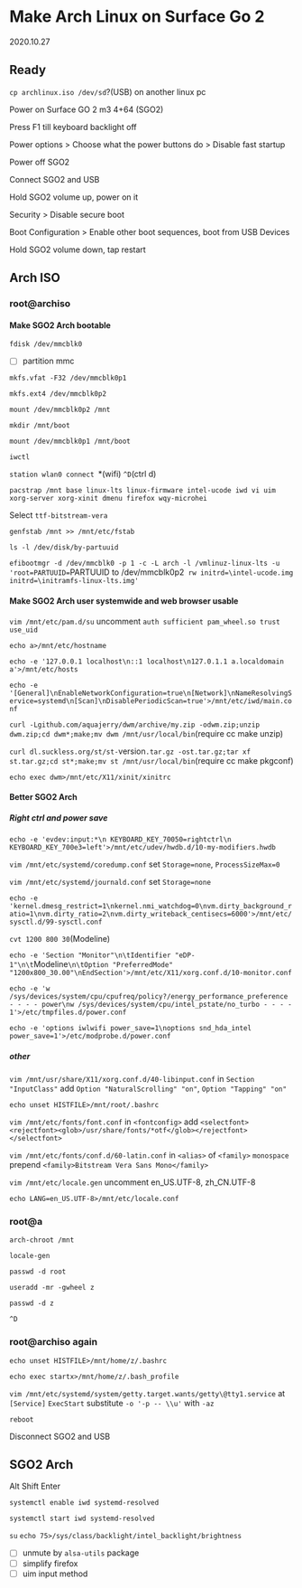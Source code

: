 # Make Arch Linux on Surface Go 2
2020.10.27


## Ready

`cp archlinux.iso /dev/sd`?(USB) on another linux pc

Power on Surface GO 2 m3 4+64 (SGO2)

Press F1 till keyboard backlight off

Power options > Choose what the power buttons do > Disable fast startup

Power off SGO2

Connect SGO2 and USB

Hold SGO2 volume up, power on it

Security > Disable secure boot

Boot Configuration > Enable other boot sequences, boot from USB Devices

Hold SGO2 volume down, tap restart


## Arch ISO


### root@archiso


#### Make SGO2 Arch bootable

`fdisk /dev/mmcblk0`

- [ ] partition mmc

`mkfs.vfat -F32 /dev/mmcblk0p1`

`mkfs.ext4 /dev/mmcblk0p2`

`mount /dev/mmcblk0p2 /mnt`

`mkdir /mnt/boot`

`mount /dev/mmcblk0p1 /mnt/boot`

`iwctl`

`station wlan0 connect `*(wifi) `^D`(ctrl d)

`pacstrap /mnt base linux-lts linux-firmware intel-ucode iwd vi uim xorg-server xorg-xinit dmenu firefox wqy-microhei`

Select `ttf-bitstream-vera`

`genfstab /mnt >> /mnt/etc/fstab`

`ls -l /dev/disk/by-partuuid`

`efibootmgr -d /dev/mmcblk0 -p 1 -c -L arch -l /vmlinuz-linux-lts -u 'root=PARTUUID=`PARTUUID to /dev/mmcblk0p2` rw initrd=\intel-ucode.img initrd=\initramfs-linux-lts.img'`


#### Make SGO2 Arch user systemwide and web browser usable

`vim /mnt/etc/pam.d/su` uncomment `auth sufficient pam_wheel.so trust use_uid`

`echo a>/mnt/etc/hostname`

`echo -e '127.0.0.1 localhost\n::1 localhost\n127.0.1.1 a.localdomain a'>/mnt/etc/hosts`

`echo -e '[General]\nEnableNetworkConfiguration=true\n[Network]\nNameResolvingService=systemd\n[Scan]\nDisablePeriodicScan=true'>/mnt/etc/iwd/main.conf`

`curl -Lgithub.com/aquajerry/dwm/archive/my.zip -odwm.zip;unzip dwm.zip;cd dwm*;make;mv dwm /mnt/usr/local/bin`(require cc make unzip)

`curl dl.suckless.org/st/st-`version`.tar.gz -ost.tar.gz;tar xf st.tar.gz;cd st*;make;mv st /mnt/usr/local/bin`(require cc make pkgconf)

`echo exec dwm>/mnt/etc/X11/xinit/xinitrc`


#### Better SGO2 Arch


##### Right ctrl and power save

`echo -e 'evdev:input:*\n KEYBOARD_KEY_70050=rightctrl\n KEYBOARD_KEY_700e3=left'>/mnt/etc/udev/hwdb.d/10-my-modifiers.hwdb`

`vim /mnt/etc/systemd/coredump.conf` set `Storage=none`, `ProcessSizeMax=0`

`vim /mnt/etc/systemd/journald.conf` set `Storage=none`

`echo -e 'kernel.dmesg_restrict=1\nkernel.nmi_watchdog=0\nvm.dirty_background_ratio=1\nvm.dirty_ratio=2\nvm.dirty_writeback_centisecs=6000'>/mnt/etc/sysctl.d/99-sysctl.conf`

`cvt 1200 800 30`(Modeline)

`echo -e 'Section "Monitor"\n\tIdentifier "eDP-1"\n\t`Modeline`\n\tOption "PreferredMode" "1200x800_30.00"\nEndSection'>/mnt/etc/X11/xorg.conf.d/10-monitor.conf`

`echo -e 'w /sys/devices/system/cpu/cpufreq/policy?/energy_performance_preference - - - - power\nw /sys/devices/system/cpu/intel_pstate/no_turbo - - - - 1'>/etc/tmpfiles.d/power.conf`

`echo -e 'options iwlwifi power_save=1\noptions snd_hda_intel power_save=1'>/etc/modprobe.d/power.conf`


##### other

`vim /mnt/usr/share/X11/xorg.conf.d/40-libinput.conf` in `Section "InputClass"` add `Option "NaturalScrolling" "on"`, `Option "Tapping" "on"`

`echo unset HISTFILE>/mnt/root/.bashrc`

`vim /mnt/etc/fonts/font.conf` in `<fontconfig>` add `<selectfont><rejectfont><glob>/usr/share/fonts/*otf</glob></rejectfont></selectfont>`

`vim /mnt/etc/fonts/conf.d/60-latin.conf` in `<alias>` of `<family>` `monospace` prepend `<family>Bitstream Vera Sans Mono</family>`

`vim /mnt/etc/locale.gen` uncomment en_US.UTF-8, zh_CN.UTF-8

`echo LANG=en_US.UTF-8>/mnt/etc/locale.conf`


### root@a

`arch-chroot /mnt`

`locale-gen`

`passwd -d root`

`useradd -mr -gwheel z`

`passwd -d z`

`^D`


### root@archiso again

`echo unset HISTFILE>/mnt/home/z/.bashrc`

`echo exec startx>/mnt/home/z/.bash_profile`

`vim /mnt/etc/systemd/system/getty.target.wants/getty\@tty1.service` at `[Service]` `ExecStart` substitute `-o '-p -- \\u'` with `-az`

`reboot`

Disconnect SGO2 and USB


## SGO2 Arch

Alt Shift Enter

`systemctl enable iwd systemd-resolved`

`systemctl start iwd systemd-resolved`

`su` `echo 75>/sys/class/backlight/intel_backlight/brightness`

- [ ] unmute by `alsa-utils` package
- [ ] simplify firefox
- [ ] uim input method

